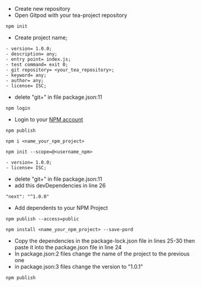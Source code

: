 - Create new repository
- Open Gitpod with your tea-project repository
```
npm init
```
- Create project name;
```
- version= 1.0.0;
- description= any;
- entry point= index.js;
- test command= exit 0;
- git repository= <your_tea_repository>;
- keyword= any;
- author= any;
- license= ISC;
```
- delete "git+" in file package.json:11
```
npm login
```
- Login to your [NPM account](https://www.npmjs.com/login)
```
npm publish
```
```
npm i <name_your_npm_project>
```
```
npm init --scope=@<username_npm>
```
```
- version= 1.0.0;
- license= ISC;
```
- delete "git+" in file package.json:11
- add this devDependencies in line 26
```
"next": "^1.0.0"
```
- Add dependents to your NPM Project
```
npm publish --access=public
```
```
npm install <name_your_npm_project> --save-pord
```
- Copy the dependencies in the package-lock.json file in lines 25-30 then paste it into the package.json file in line 24
- In package.json:2 files change the name of the project to the previous one
- in package.json:3 files change the version to "1.0.1"
```
npm publish
```
